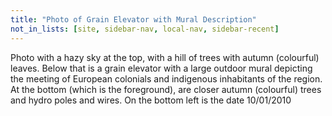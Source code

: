 ```yaml
---
title: "Photo of Grain Elevator with Mural Description"
not_in_lists: [site, sidebar-nav, local-nav, sidebar-recent]
---
```


Photo with a hazy sky at the top, with a hill of trees with autumn
(colourful) leaves.  Below that is a grain elevator with a large outdoor
mural depicting the meeting of European colonials and indigenous
inhabitants of the region.  At the bottom (which is the foreground),
are closer autumn (colourful) trees and hydro poles and wires.  On the
bottom left is the date 10/01/2010
